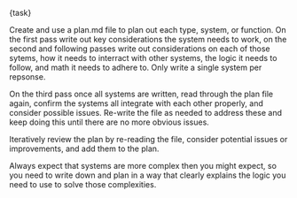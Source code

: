 {task}

Create and use a plan.md file to plan out each type, system, or function. On the first pass write out key considerations the system needs to work, on the second and following passes write out considerations on each of those sytems, how it needs to interract with other systems, the logic it needs to follow, and math it needs to adhere to. Only write a single system per repsonse.

On the third pass once all systems are written, read through the plan file again, confirm the systems all integrate with each other properly, and consider possible issues. Re-write the file as needed to address these and keep doing this until there are no more obvious issues.

Iteratively review the plan by re-reading the file, consider potential issues or improvements, and add them to the plan.

Always expect that systems are more complex then you might expect, so you need to write down and plan in a way that clearly explains the logic you need to use to solve those complexities.